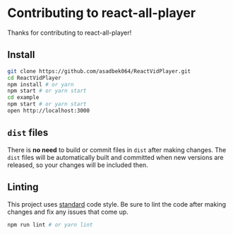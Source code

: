 # Contributing to react-all-player

Thanks for contributing to react-all-player!

## Install

```bash
git clone https://github.com/asadbek064/ReactVidPlayer.git
cd ReactVidPlayer
npm install # or yarn
npm start # or yarn start
cd example
npm start # or yarn start
open http://localhost:3000
```

## `dist` files

There is **no need** to build or commit files in `dist` after making changes. The `dist` files will be automatically built and committed when new versions are released, so your changes will be included then.

## Linting

This project uses [standard](https://github.com/feross/standard) code style. Be sure to lint the code after making changes and fix any issues that come up.

```bash
npm run lint # or yarn lint
```
